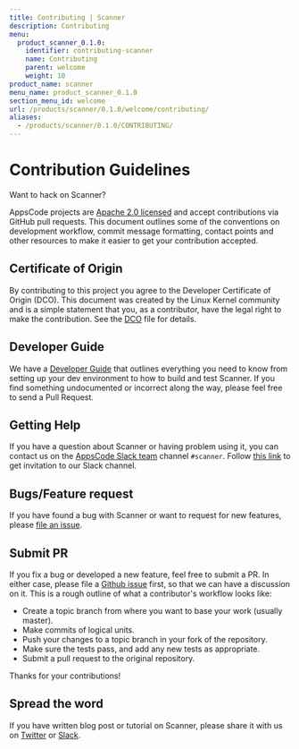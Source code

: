 ```yaml
---
title: Contributing | Scanner
description: Contributing
menu:
  product_scanner_0.1.0:
    identifier: contributing-scanner
    name: Contributing
    parent: welcome
    weight: 10
product_name: scanner
menu_name: product_scanner_0.1.0
section_menu_id: welcome
url: /products/scanner/0.1.0/welcome/contributing/
aliases:
  - /products/scanner/0.1.0/CONTRIBUTING/
---
```


# Contribution Guidelines
Want to hack on Scanner?

AppsCode projects are [Apache 2.0 licensed](https://github.com/soter/scanner/blob/master/LICENSE) and accept contributions via
GitHub pull requests.  This document outlines some of the conventions on
development workflow, commit message formatting, contact points and other
resources to make it easier to get your contribution accepted.

## Certificate of Origin

By contributing to this project you agree to the Developer Certificate of
Origin (DCO). This document was created by the Linux Kernel community and is a
simple statement that you, as a contributor, have the legal right to make the
contribution. See the [DCO](https://github.com/soter/scanner/blob/master/DCO) file for details.

## Developer Guide

We have a [Developer Guide](/docs/setup/developer-guide/overview.md) that outlines everything you need to know from setting up your
dev environment to how to build and test Scanner. If you find something undocumented or incorrect along the way,
please feel free to send a Pull Request.

## Getting Help

If you have a question about Scanner or having problem using it, you can contact us on the [AppsCode Slack team](https://appscode.slack.com/messages/CAER85GPK/details/) channel `#scanner`. Follow [this link](https://slack.appscode.com) to get invitation to our Slack channel.

## Bugs/Feature request

If you have found a bug with Scanner or want to request for new features, please [file an issue](https://github.com/soter/scanner/issues/new).

## Submit PR

If you fix a bug or developed a new feature, feel free to submit a PR. In either case, please file a [Github issue](https://github.com/soter/scanner/issues/new) first, so that we can have a discussion on it. This is a rough outline of what a contributor's workflow looks like:

- Create a topic branch from where you want to base your work (usually master).
- Make commits of logical units.
- Push your changes to a topic branch in your fork of the repository.
- Make sure the tests pass, and add any new tests as appropriate.
- Submit a pull request to the original repository.

Thanks for your contributions!

## Spread the word

If you have written blog post or tutorial on Scanner, please share it with us on [Twitter](https://twitter.com/AppsCodeHQ) or [Slack](https://slack.appscode.com).
